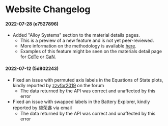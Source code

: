 # Website Changelog

#### 2022-07-28 (e7527896)

* Added "Alloy Systems" section to the material details pages.
  * This is a preview of a new feature and is not yet peer-reviewed.
  * More information on the methodology is available [here](https://arxiv.org/abs/2206.10715).
  * Examples of this feature might be seen on the materials detail page for [CdTe](https://materialsproject.org/materials/mp-406) or [GaN](https://materialsproject.org/materials/mp-804).

#### 2022-07-12 (5d802243)

* Fixed an issue with permuted axis labels in the Equations of State plots, kindly reported by [zzyfor2019](https://matsci.org/u/zzyfor2019) on the forum
  * The data returned by the API was correct and unaffected by this error
* Fixed an issue with swapped labels in the Battery Explorer, kindly reported by 施荣鑫 via email
  * The data returned by the API was correct and unaffected by this error
